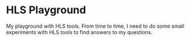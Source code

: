 # HLS Playground
My playground with HLS tools. From time to time, I need to do some small experiments with HLS tools to find answers to my questions.
